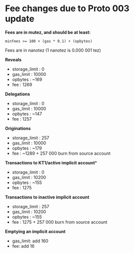 # Fee changes due to Proto 003 update

**Fees are in mutez, and should be at least:**

```minfees >= 100 + (gas * 0.1) + (opbytes)```

Fees are in nanotez (1 nanotez is 0.000 001 tez)

**Reveals**
- storage_limit : 0
- gas_limit : 10000
- opbytes : ~169
- fee : 1269

**Delegations**
- storage_limit : 0
- gas_limit : 10000
- opbytes : ~147
- fee : 1257

**Originations**
- storage_limit : 257
- gas_limit : 10000
- opbytes : ~179
- fee : ~1289 + 257 000 burn from source account


**Transactions to KT1/active implicit account***
- storage_limit : 0
- gas_limit : 10200
- opbytes : ~155
- fee : 1275

**Transactions to inactive implicit account**
- storage_limit : 257
- gas_limit : 10200
- opbytes : ~155
- fee : 1275 + 257 000 burn from source account

**Emptying an implicit account**
- gas_limit: add 160
- fee: add 16
